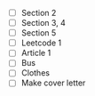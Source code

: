 - [ ] Section 2
- [ ] Section 3, 4
- [ ] Section 5
- [ ] Leetcode 1
- [ ] Article 1
- [ ] Bus
- [ ] Clothes
- [ ] Make cover letter